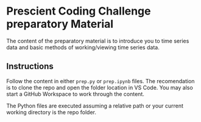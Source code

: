 # Prescient Coding Challenge preparatory Material

The content of the preparatory material is to introduce you to time series data and basic methods of working/viewing time series data.

## Instructions

Follow the content in either `prep.py` or `prep.ipynb` files. The recomendation is to clone the repo and open the folder location in VS Code. You may also start a GitHub Workspace to work through the content.

The Python files are executed assuming a relative path or your current working directory is the repo folder.

## 